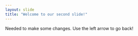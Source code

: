 ```yaml
---
layout: slide
title: "Welcome to our second slide!"
---
```

Needed to make some changes.
Use the left arrow to go back!
